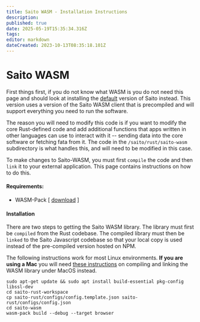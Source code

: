 ```yaml
---
title: Saito WASM - Installation Instructions
description: 
published: true
date: 2025-05-19T15:35:34.316Z
tags: 
editor: markdown
dateCreated: 2023-10-13T08:35:18.101Z
---
```


# Saito WASM

First things first, if you do not know what WASM is you do not need this page and should look at installing the [default](/install) version of Saito instead. This version uses a version of the Saito WASM client that is precompiled and will support everything you need to run the software.

The reason you will need to modify this code is if you want to modify the core Rust-defined code and add additional functions that apps written in other languages can use to interact with it -- sending data into the core software or fetching fata from it. The code in the ```/saito/rust/saito-wasm``` subdirectory is what handles this, and will need to be modified in this case.

To make changes to Saito-WASM, you must first ```compile``` the code and then ```link``` it to your external application. This page contains instructions on how to do this.

#### Requirements:

* WASM-Pack [ [download](https://rustwasm.github.io/wasm-pack/installer/) ]

#### Installation

There are two steps to getting the Saito WASM library. The library must first be ```compiled``` from the Rust codebase. The compiled library must then be ```linked``` to the Saito Javascript codebase so that your local copy is used instead of the pre-compiled version hosted on NPM.

The following instructions work for most Linux environments. **If you are using a Mac** you will need [these instructions](./saito-wasm/mac) on compiling and linking the WASM library under MacOS instead.

```
sudo apt-get update && sudo apt install build-essential pkg-config libssl-dev
cd saito-rust-workspace
cp saito-rust/configs/config.template.json saito-rust/configs/config.json
cd saito-wasm
wasm-pack build --debug --target browser
```

